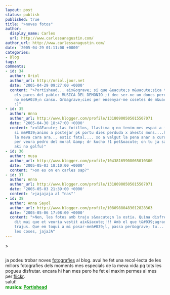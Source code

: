 ```yaml
---
layout: post
status: publish
published: true
title: ">noves fotos"
author:
  display_name: Carles
  url: http://www.carlessanagustin.com/
author_url: http://www.carlessanagustin.com/
date: '2005-04-29 01:11:00 +0000'
categories:
- Blog
tags:
comments:
- id: 34
  author: Oriol
  author_url: http://oriol.joor.net
  date: '2005-04-29 09:27:00 +0000'
  content: ">Portishead... aix&ograve; si que &eacute;s m&uacute;sica tio. Com deien
    els pares del pablo: MUSICA DEL DEMONIO ;) dec ser-ne un doncs perqu&egrave; m&#039;encanta
    no me&#039;n canso. Gr&agrave;cies per ensenyar-me cosetes de m&uacute;sica mossu
    :)"
- id: 35
  author: Anna
  author_url: http://www.blogger.com/profile/13180900505015507071
  date: '2005-04-30 18:47:00 +0000'
  content: ">ol&Eacute; las fotillos, llastima q no tenim mes espai a flickr...a veure
    si m&#039;animo a postejar pk portu dies perduda x akests mons....hauries de veure
    la meva cara ara... estic fatal.... xo a valgut la pena anar a currar sense dormir
    per veura pedro del moral &amp; dr kucho !1 pet&oacute; on tu ja saps ;) (nono
    aki no golfu)"
- id: 36
  author: musa
  author_url: http://www.blogger.com/profile/10438165908065010300
  date: '2005-05-03 18:10:00 +0000'
  content: ">on es on en carles sap?"
- id: 37
  author: Anna
  author_url: http://www.blogger.com/profile/13180900505015507071
  date: '2005-05-03 21:39:00 +0000'
  content: '>jajajaja al "nas"'
- id: 38
  author: Anna Sayol
  author_url: http://www.blogger.com/profile/10809880483012828363
  date: '2005-05-06 17:08:00 +0000'
  content: ">Nen, les fotos amb traju s&oacute;n la ostia. Quina disfressada. No hagu&eacute;s
    dit mai que et veuria vestit aix&iacute;!!! Amb el que t&#039;agraden a tu els
    trajus. Que em toqui a mi posar-me&#039;l, passa per&ograve; tu... com canvien
    les coses, jajaJA"
---
```

<p>>
<div style="text-align:center;"><a href="http://www.flickr.com/photos/santopics/11384784/" title="SantopicS"><img src="http://photos7.flickr.com/11384784_fe5efaed8e_m.jpg" alt="" /></a></div>
<p> ja podeu trobar noves <a href="http://www.flickr.com/photos/santopics/" target="_blank">fotografies</a> al blog. avui he fet una recol-lecta de les millors fotografies dels moments mes especials de la meva vida pq tots les pogueu disfrutar. encara hi han mes pero he fet el maxim permes al mes per <a href="http://www.flickr.com/" target="_blank">flickr</a>.<br />salut!<br /><span style="font-weight:bold;color:rgb(0,153,0);">musica: </span><a style="font-weight:bold;color:rgb(0,153,0);" href="http://www.artistdirect.com/nad/music/artist/card/0,,480618,00.html?src=redirsearch&amp;artist=Portishead" target="_blank">Portishead</a></p>

